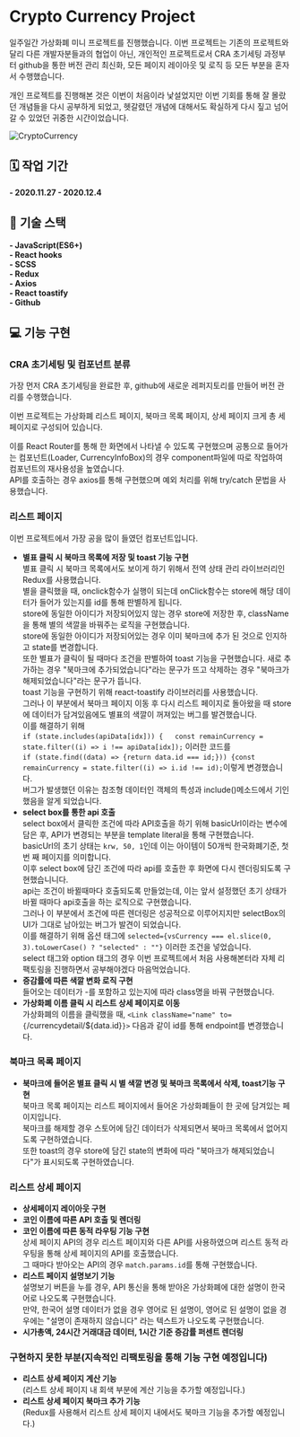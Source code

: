 # Crypto Currency Project
  일주일간 가상화폐 미니 프로젝트를 진행했습니다.
이번 프로젝트는 기존의 프로젝트와 달리 다른 개발자분들과의 협업이 아닌, 개인적인 프로젝트로서
CRA 초기세팅 과정부터 github을 통한 버전 관리 최신화, 모든 페이지 레이아웃 및 로직 등 모든 부분을 혼자서 수행했습니다.

개인 프로젝트를 진행해본 것은 이번이 처음이라 낯설었지만 이번 기회를 통해 잘 몰랐던 개념들을 다시 공부하게 되었고,
헷갈렸던 개념에 대해서도 확실하게 다시 짚고 넘어갈 수 있었던 귀중한 시간이었습니다.

![CryptoCurrency](https://user-images.githubusercontent.com/68314696/101172971-37398980-3685-11eb-8c5f-39850badf3cd.gif)

## 🗓 작업 기간
**- 2020.11.27 - 2020.12.4**

## 🔧 기술 스택
**- JavaScript(ES6+)**<br>
**- React hooks**<br>
**- SCSS**<br>
**- Redux**<br>
**- Axios**<br>
**- React toastify**<br>
**- Github**<br>

## 💻 기능 구현

### CRA 초기세팅 및 컴포넌트 분류
가장 먼저 CRA 초기세팅을 완료한 후, github에 새로운 레퍼지토리를 만들어 버전 관리를 수행했습니다.<br>

이번 프로젝트는 가상화폐 리스트 페이지, 북마크 목록 페이지, 상세 페이지
크게 총 세 페이지로 구성되어 있습니다.<br>

이를 React Router를 통해 한 화면에서 나타낼 수 있도록 구현했으며 공통으로 들어가는 컴포넌트(Loader, CurrencyInfoBox)의 경우 component파일에 따로 작업하여 컴포넌트의 재사용성을 높였습니다.<br>
API를 호출하는 경우 axios를 통해 구현했으며 예외 처리를 위해 try/catch 문법을 사용했습니다.<br>
### 리스트 페이지
이번 프로젝트에서 가장 공을 많이 들였던 컴포넌트입니다.<br>
- **별표 클릭 시 북마크 목록에 저장 및 toast 기능 구현**<br>
별표 클릭 시 북마크 목록에서도 보이게 하기 위해서 전역 상태 관리 라이브러리인 Redux를 사용했습니다.<br>
별을 클릭했을 때, onclick함수가 실행이 되는데 onClick함수는 store에 해당 데이터가 들어가 있는지를 id를 통해 판별하게 됩니다.<br>
store에 동일한 아이디가 저장되어있지 않는 경우 store에 저장한 후, className을 통해 별의 색깔을 바꿔주는 로직을 구현했습니다.<br>
store에 동일한 아이디가 저장되어있는 경우 이미 북마크에 추가 된 것으로 인지하고 state를 변경합니다.<br>
또한 별표가 클릭이 될 때마다 조건을 판별하여 toast 기능을 구현했습니다. 새로 추가하는 경우 "북마크에 추가되었습니다"라는 문구가 뜨고 삭제하는 경우 "북마크가 해제되었습니다"라는 문구가 뜹니다.<br>
toast 기능을 구현하기 위해 react-toastify 라이브러리를 사용했습니다.<br>
그러나 이 부분에서 북마크 페이지 이동 후 다시 리스트 페이지로 돌아왔을 때 store에 데이터가 담겨있음에도 별표의 색깔이 꺼져있는 버그를 발견했습니다.<br>
이를 해결하기 위해 <br>
`if (state.includes(apiData[idx])) {   const remainCurrency = state.filter((i) => i !== apiData[idx]);` 이러한 코드를 <br>
`if (state.find((data) => {return data.id === id;})) {const remainCurrency = state.filter((i) => i.id !== id);`이렇게 변경했습니다. <br>
버그가 발생했던 이유는 참조형 데이터인 객체의 특성과 include()메소드에서 기인했음을 알게 되었습니다. <br>
- **select box를 통한 api 호출**<br>
select box에서 클릭한 조건에 따라 API호출을 하기 위해 basicUrl이라는 변수에 담은 후, API가 변경되는 부분을 template literal을 통해 구현했습니다.<br>
basicUrl의 초기 상태는 `krw, 50, 1`인데 이는 아이템이 50개씩 한국화폐기준, 첫번 째 페이지를 의미합니다.<br>
이후 select box에 담긴 조건에 따라 api를 호출한 후 화면에 다시 렌더링되도록 구현했습니니다.<br>
api는 조건이 바뀔때마다 호출되도록 만들었는데, 이는 앞서 설정했던 초기 상태가 바뀔 때마다 api호출을 하는 로직으로 구현했습니다.<br>
그러나 이 부분에서 조건에 따른 렌더링은 성공적으로 이루어지지만 selectBox의 UI가 그대로 남아있는 버그가 발견이 되었습니다. <br>
이를 해결하기 위해 옵션 태그에 `selected={vsCurrency === el.slice(0, 3).toLowerCase() ? "selected" : ""}` 이러한 조건을 넣었습니다.<br>
select 태그와 option 태그의 경우 이번 프로젝트에서 처음 사용해본터라 자체 리팩토링을 진행하면서 공부해야겠다 마음먹었습니다.<br>
- **증감률에 따른 색깔 변화 로직 구현**<br>
들어오는 데이터가 -를 포함하고 있는지에 따라 class명을 바꿔 구현했습니다. <br>
- **가상화폐 이름 클릭 시 리스트 상세 페이지로 이동**<br>
가상화폐의 이름을 클릭했을 때, `<Link className="name" to={`/currencydetail/${data.id}`}>` 다음과 같이 id를 통해 endpoint를 변경했습니다.<br>
### 북마크 목록 페이지 
- **북마크에 들어온 별표 클릭 시 별 색깔 변경 및 북마크 목록에서 삭제, toast기능 구현**<br>
북마크 목록 페이지는 리스트 페이지에서 들어온 가상화폐들이 한 곳에 담겨있는 페이지입니다.<br>
북마크를 해제할 경우 스토어에 담긴 데이터가 삭제되면서 북마크 목록에서 없어지도록 구현하였습니다.<br>
또한 toast의 경우 store에 담긴 state의 변화에 따라 "북마크가 해제되었습니다"가 표시되도록 구현하였습니다. <br>
### 리스트 상세 페이지
- **상세페이지 레이아웃 구현**<br>
- **코인 이름에 따른 API 호출 및 렌더링**<br>
- **코인 이름에 따른 동적 라우팅 기능 구현**<br>
상세 페이지 API의 경우 리스트 페이지와 다른 API를 사용하였으며 리스트 동적 라우팅을 통해 상세 페이지의 API를 호출했습니다.<br>
그 때마다 받아오는 API의 경우 `match.params.id`를 통해 구현했습니다.<br>
- **리스트 페이지 설명보기 기능**<br>
설명보기 버튼을 누를 경우, API 통신을 통해 받아온 가상화폐에 대한 설명이 한국어로 나오도록 구현했습니다.<br>
만약, 한국어 설명 데이터가 없을 경우 영어로 된 설명이, 영어로 된 설명이 없을 경우에는 "설명이 존재하지 않습니다" 라는 텍스트가 나오도록 구현했습니다. <br>
- **시가총액, 24시간 거래대금 데이터, 1시간 기준 증감률 퍼센트 렌더링**<br>

### 구현하지 못한 부분(지속적인 리팩토링을 통해 기능 구현 예정입니다)
- **리스트 상세 페이지 계산 기능** <br>
(리스트 상세 페이지 내 회색 부분에 계산 기능을 추가할 예정입니다.)<br>
- **리스트 상세 페이지 북마크 추가 기능** <br>
(Redux를 사용해서 리스트 상세 페이지 내에서도 북마크 기능을 추가할 예정입니다.)<br>


